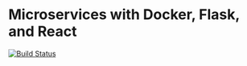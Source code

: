 # Microservices with Docker, Flask, and React

[![Build Status](https://travis-ci.org/kevjose/testdriven-app.svg?branch=master)](https://travis-ci.org/kevjose/testdriven-app)